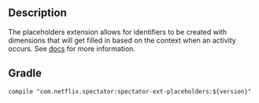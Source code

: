 ## Description

The placeholders extension allows for identifiers to be created with dimensions that
will get filled in based on the context when an activity occurs. See [docs] for more
information.

[docs]: https://netflix.github.io/spectator/en/latest/ext/placeholders/

## Gradle

```
compile "com.netflix.spectator:spectator-ext-placeholders:${version}"
```